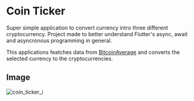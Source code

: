 # Coin Ticker
Super simple application to convert currency intro three different cryptocurrency. Project made to better understand Flutter's async, await and asyncronous programming in general.

This applications featches data from [BitcoinAverage](https://bitcoinaverage.com/) and converts the selected currency to the cryptocurrencies.

## Image
![coin_ticker_i](https://user-images.githubusercontent.com/6085389/73135751-c36e2f80-4024-11ea-8382-f94cdaed3095.png)
